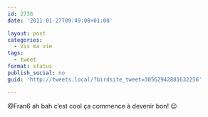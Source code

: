 ```yaml
---
id: 2736
date: '2011-01-27T09:49:08+01:00'

layout: post
categories:
  - Vis ma vie
tags:
  - tweet
format: status
publish_social: no
guid: 'http://tweets.local/?birdsite_tweet=30562942881632256'

---
```


@Fran6 ah bah c’est cool ça commence à devenir bon! 😉